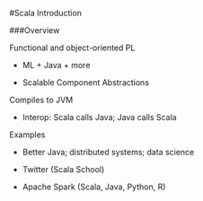 #Scala Introduction

###Overview

Functional and object-oriented PL

- ML + Java + more

- Scalable Component Abstractions

Compiles to JVM

- Interop: Scala calls Java; Java calls Scala

Examples

- Better Java; distributed systems; data science

- Twitter (Scala School)

- Apache Spark (Scala, Java, Python, R)

